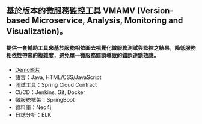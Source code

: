 ## 基於版本的微服務監控工具 VMAMV (Version-based Microservice, Analysis, Monitoring and Visualization)。
#### 提供一套輔助工具來基於服務相依圖去視覺化微服務測試與監控之結果，降低服務相依性帶來的複雜度，避免單一微服務錯誤導致的錯誤連鎖效應。
  + [Demo影片](https://www.youtube.com/watch?v=2Mz3_0hNe8c "Title")
  + 語言：Java, HTML/CSS/JavaScript
  + 測試工具：Spring Cloud Contract
  + CI/CD：Jenkins, Git, Docker
  + 微服務框架：SpringBoot
  + 資料庫：Neo4j
  + 日誌分析：ELK

